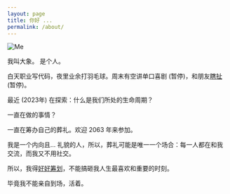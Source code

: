 ```yaml
---
layout: page
title: 你好 ...
permalink: /about/
---
```


![Me](https://i.imgur.com/OJjTJOt.jpg)

我叫大象。 是个人。

白天职业写代码，夜里业余打羽毛球。周末有空讲单口喜剧 (暂停)，和朋友[瞎扯](https://xiangyigegeng.club/) (暂停)。

最近 (2023年) 在探索：什么是我们所处的生命周期？

一直在做的事情？

一直在筹办自己的葬礼。欢迎 2063 年来参加。

我是一个内向且... 礼貌的人，所以，葬礼可能是唯一一个场合：每一人都在和我交流，而我又不用社交。

所以，我得[好好筹划](https://www.youtube.com/watch?v=sqD29TKWOqE&ab_channel=%E9%A3%8E%E7%9B%B4%E6%92%AD)，不能搞砸我人生最喜欢和重要的时刻。

毕竟我不能亲自到场，活着。

 